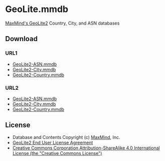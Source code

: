 # GeoLite.mmdb

[MaxMind's GeoLite2](https://dev.maxmind.com/geoip/geoip2/geolite2/) Country, City, and ASN databases

## Download

### URL1

- [GeoLite2-ASN.mmdb](https://git.new/GeoLite2-ASN.mmdb)
- [GeoLite2-City.mmdb](https://git.new/GeoLite2-City.mmdb)
- [GeoLite2-Country.mmdb](https://git.new/GeoLite2-Country.mmdb)

### URL2

- [GeoLite2-ASN.mmdb](https://github.com/cuiqg/GeoLite.mmdb/raw/download/GeoLite2-ASN.mmdb)
- [GeoLite2-City.mmdb](https://github.com/cuiqg/GeoLite.mmdb/raw/download/GeoLite2-City.mmdb)
- [GeoLite2-Country.mmdb](https://github.com/cuiqg/GeoLite.mmdb/raw/download/GeoLite2-Country.mmdb)

## License

- Database and Contents Copyright (c) [MaxMind](https://www.maxmind.com/), Inc.
- [GeoLite2 End User License Agreement](https://www.maxmind.com/en/geolite2/eula)
- [Creative Commons Corporation Attribution-ShareAlike 4.0 International License (the "Creative Commons License")](https://creativecommons.org/licenses/by-sa/4.0/)

